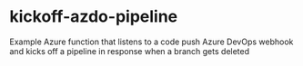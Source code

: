 # kickoff-azdo-pipeline
Example Azure function that listens to a code push Azure DevOps webhook and kicks off a pipeline in response when a branch gets deleted
